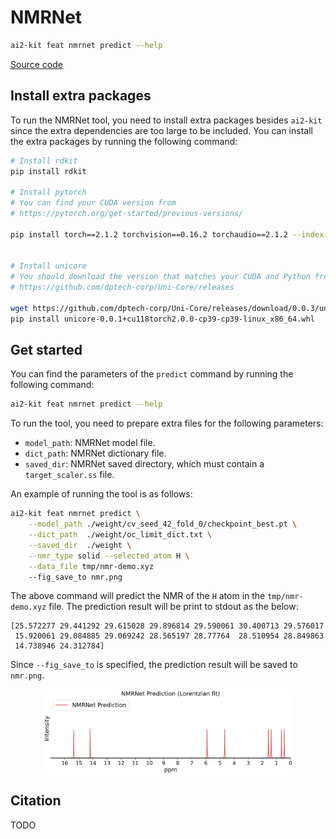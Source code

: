 # NMRNet

```bash
ai2-kit feat nmrnet predict --help
```

[Source code](../../ai2_kit/algorithm/uninmr)

## Install extra packages

To run the NMRNet tool, you need to install extra packages besides `ai2-kit`
since the extra dependencies are too large to be included.
You can install the extra packages by running the following command:

```bash
# Install rdkit
pip install rdkit

# Install pytorch
# You can find your CUDA version from
# https://pytorch.org/get-started/previous-versions/

pip install torch==2.1.2 torchvision==0.16.2 torchaudio==2.1.2 --index-url https://download.pytorch.org/whl/cu118


# Install unicore
# You should download the version that matches your CUDA and Python from:
# https://github.com/dptech-corp/Uni-Core/releases

wget https://github.com/dptech-corp/Uni-Core/releases/download/0.0.3/unicore-0.0.1+cu118torch2.0.0-cp39-cp39-linux_x86_64.whl
pip install unicore-0.0.1+cu118torch2.0.0-cp39-cp39-linux_x86_64.whl

```

## Get started

You can find the parameters of the `predict` command by running the following command:

```bash
ai2-kit feat nmrnet predict --help
```

To run the tool, you need to prepare extra files for the following parameters:

* `model_path`: NMRNet model file.
* `dict_path`: NMRNet dictionary file.
* `saved_dir`: NMRNet saved directory, which must contain a `target_scaler.ss` file.

An example of running the tool is as follows:

```bash
ai2-kit feat nmrnet predict \
    --model_path ./weight/cv_seed_42_fold_0/checkpoint_best.pt \
    --dict_path  ./weight/oc_limit_dict.txt \
    --saved_dir  ./weight \
    --nmr_type solid --selected_atom H \
    --data_file tmp/nmr-demo.xyz
    --fig_save_to nmr.png
```

The above command will predict the NMR of the `H` atom in the `tmp/nmr-demo.xyz` file.
The prediction result will be print to stdout as the below:

```
[25.572277 29.441292 29.615028 29.896814 29.590061 30.400713 29.576017
 15.920061 29.084885 29.069242 28.565197 28.77764  28.510954 28.849863
 14.738946 24.312784]
```

Since `--fig_save_to` is specified, the prediction result will be saved to `nmr.png`.
<p aligh="center">
<img src="../res/nmr.png" width="80%" style="display: block; margin: 0 auto;">
</p>


## Citation
TODO